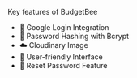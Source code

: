 Key features of BudgetBee
- 🐛 Google Login Integration
- 🔐 Password Hashing with Bcrypt 
- ☁️ Cloudinary Image 
- 🐝 User-friendly Interface
- 🦕 Reset Password Feature
